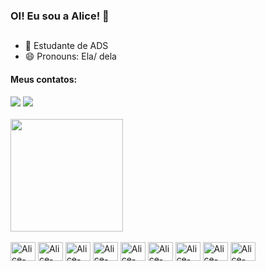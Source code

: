 ### OI! Eu sou a Alice! 👋
##
- 🌱 Estudante de ADS
- 😄 Pronouns: Ela/ dela

<div>
  <h4>Meus contatos:</h4>
  <a href="mailto:alicemarinhogms@gmail.com" target="_blank"><img src="https://img.shields.io/badge/Gmail-D14836?style=for-the-badge&logo=gmail&logoColor=white"></a>
  <a href="https://www.linkedin.com/in/alicemarinho/" target="_blank"><img src="https://img.shields.io/badge/LinkedIn-0077B5?style=for-the-badge&logo=linkedin&logoColor=white"></a>
</div>
<br>
<div>
  <img height="180em" src="https://github-readme-stats.vercel.app/api/top-langs/?username=alice-marinho&theme=midnight-purple&show_icons=true&hide_border=false&layout=compact">
</div>
<br>
<div>
<img align="center" alt="Alice-phyton" height="30" width="40" src="https://cdn.jsdelivr.net/gh/devicons/devicon/icons/python/python-original.svg">
<img align="center" alt="Alice-html" height="30" width="40" src="https://cdn.jsdelivr.net/gh/devicons/devicon/icons/html5/html5-original.svg">
<img align="center" alt="Alice-css" height="30" width="40" src="https://cdn.jsdelivr.net/gh/devicons/devicon/icons/css3/css3-original.svg">
<img align="center" alt="Alice-csharp" height="30" width="40" src="https://cdn.jsdelivr.net/gh/devicons/devicon/icons/csharp/csharp-original.svg">
<img align="center" alt="Alice-mysql" height="30" width="40" src="https://cdn.jsdelivr.net/gh/devicons/devicon/icons/mysql/mysql-original-wordmark.svg">
<img align="center" alt="Alice-php" height="30" width="40" src="https://cdn.jsdelivr.net/gh/devicons/devicon/icons/php/php-plain.svg">
<img align="center" alt="Alice-laravel" height="30" width="40" src="https://cdn.jsdelivr.net/gh/devicons/devicon@latest/icons/laravel/laravel-original.svg">
<img align="center" alt="Alice-java" height="30" width="40" src="https://cdn.jsdelivr.net/gh/devicons/devicon@latest/icons/java/java-original.svg" >
<img align="center" alt="Alice-javascript" height="30" width="40" src="https://cdn.jsdelivr.net/gh/devicons/devicon/icons/javascript/javascript-plain.svg">
</div>



